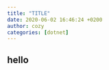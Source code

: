 ```yaml
---
title: "TITLE"
date: 2020-06-02 16:46:24 +0200
author: cozy 
categories: [dotnet]
---
```


## hello
